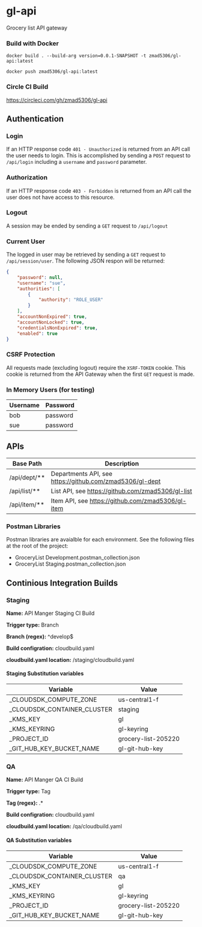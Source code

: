 # gl-api
Grocery list API gateway

### Build with Docker

`docker build . --build-arg version=0.0.1-SNAPSHOT -t zmad5306/gl-api:latest`

`docker push zmad5306/gl-api:latest`

### Circle CI Build

https://circleci.com/gh/zmad5306/gl-api

## Authentication

### Login

If an HTTP response code `401 - Unauthorized` is returned from an API call the user needs to login. This is accomplished by sending a `POST` request to `/api/login` including a `username` and `password` parameter.

### Authorization

If an HTTP response code `403 - Forbidden` is returned from an API call the user does not have access to this resource.

### Logout

A session may be ended by sending a `GET` request to `/api/logout`

### Current User

The logged in user may be retrieved by sending a `GET` request to `/api/session/user`. The following JSON respon will be returned:

```json
{
    "password": null,
    "username": "sue",
    "authorities": [
        {
            "authority": "ROLE_USER"
        }
    ],
    "accountNonExpired": true,
    "accountNonLocked": true,
    "credentialsNonExpired": true,
    "enabled": true
}
```

### CSRF Protection

All requests made (excluding logout) require the `XSRF-TOKEN` cookie. This cookie is returned from the API Gateway when the first `GET` request is made.

### In Memory Users (for testing)

| Username | Password |
| -------- | -------- |
| bob      | password |
| sue      | password |

## APIs

| Base Path    | Description                                              |
| ------------ | -------------------------------------------------------- |
| /api/dept/** | Departments API, see https://github.com/zmad5306/gl-dept |
| /api/list/** | List API, see https://github.com/zmad5306/gl-list        |
| /api/item/** | Item API, see https://github.com/zmad5306/gl-item        |

### Postman Libraries

Postman libraries are avaialble for each environment. See the following files at the root of the project:

* GroceryList Development.postman_collection.json
* GroceryList Staging.postman_collection.json

## Continious Integration Builds

### Staging

**Name:** API Manger Staging CI Build

**Trigger type:** Branch

**Branch (regex):** ^develop$

**Build configration:** cloudbuild.yaml

**cloudbuild.yaml location:** /staging/cloudbuild.yaml

#### Staging Substitution variables

| Variable                    | Value               |
| --------------------------- | -----               |
| _CLOUDSDK_COMPUTE_ZONE      | us-central1-f       |
| _CLOUDSDK_CONTAINER_CLUSTER | staging             |
| _KMS_KEY                    | gl                  |
| _KMS_KEYRING                | gl-keyring          |
| _PROJECT_ID                 | grocery-list-205220 |
| _GIT_HUB_KEY_BUCKET_NAME    | gl-git-hub-key      |

### QA

**Name:** API Manger QA CI Build

**Trigger type:** Tag

**Tag (regex):** .*

**Build configration:** cloudbuild.yaml

**cloudbuild.yaml location:** /qa/cloudbuild.yaml

#### QA Substitution variables

| Variable                    | Value               |
| --------------------------- | -----               |
| _CLOUDSDK_COMPUTE_ZONE      | us-central1-f       |
| _CLOUDSDK_CONTAINER_CLUSTER | qa                  |
| _KMS_KEY                    | gl                  |
| _KMS_KEYRING                | gl-keyring          |
| _PROJECT_ID                 | grocery-list-205220 |
| _GIT_HUB_KEY_BUCKET_NAME    | gl-git-hub-key      |